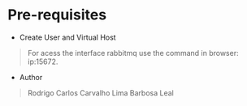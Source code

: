
# Pre-requisites

* Create User and Virtual Host

> For acess the interface rabbitmq use the command in browser: ip:15672.

* Author

> Rodrigo Carlos Carvalho Lima Barbosa Leal